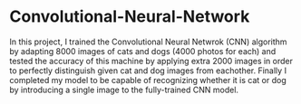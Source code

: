 # Convolutional-Neural-Network
In this project, I trained the Convolutional Neural Netwrok (CNN) algorithm by adapting 8000 images of cats and dogs (4000 photos for each) and tested the accuracy of this machine by applying extra 2000 images in order to perfectly distinguish given cat and dog images from eachother. Finally I completed my model to be capable of recognizing whether it is cat or dog by introducing a single image to the fully-trained CNN model.

